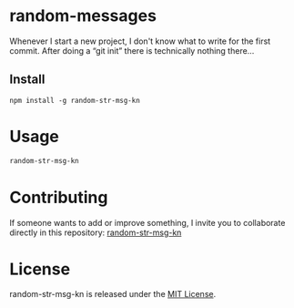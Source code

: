 
# random-messages

Whenever I start a new project, I don't know what to write for the first commit. After doing a “git init” there is technically nothing there...

## Install

```npm
npm install -g random-str-msg-kn
```

# Usage

```bash
random-str-msg-kn
```

# Contributing
If someone wants to add or improve something, I invite you to collaborate directly in this repository: [random-str-msg-kn](https://github.com/kennethnico/random-str-msg-kn.git)

# License
random-str-msg-kn is released under the [MIT License](https://opensource.org/licenses/MIT).
